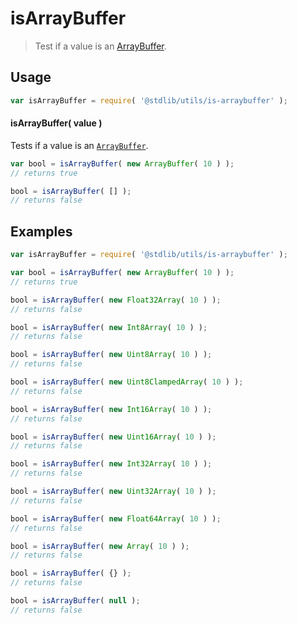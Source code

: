 # isArrayBuffer

> Test if a value is an [ArrayBuffer][arraybuffer].


<section class="usage">

## Usage

``` javascript
var isArrayBuffer = require( '@stdlib/utils/is-arraybuffer' );
```


#### isArrayBuffer( value )

Tests if a value is an [`ArrayBuffer`][arraybuffer].

``` javascript
var bool = isArrayBuffer( new ArrayBuffer( 10 ) );
// returns true

bool = isArrayBuffer( [] );
// returns false
```

</section>

<!-- /.usage -->


<section class="examples">

## Examples

``` javascript
var isArrayBuffer = require( '@stdlib/utils/is-arraybuffer' );

var bool = isArrayBuffer( new ArrayBuffer( 10 ) );
// returns true

bool = isArrayBuffer( new Float32Array( 10 ) );
// returns false

bool = isArrayBuffer( new Int8Array( 10 ) );
// returns false

bool = isArrayBuffer( new Uint8Array( 10 ) );
// returns false

bool = isArrayBuffer( new Uint8ClampedArray( 10 ) );
// returns false

bool = isArrayBuffer( new Int16Array( 10 ) );
// returns false

bool = isArrayBuffer( new Uint16Array( 10 ) );
// returns false

bool = isArrayBuffer( new Int32Array( 10 ) );
// returns false

bool = isArrayBuffer( new Uint32Array( 10 ) );
// returns false

bool = isArrayBuffer( new Float64Array( 10 ) );
// returns false

bool = isArrayBuffer( new Array( 10 ) );
// returns false

bool = isArrayBuffer( {} );
// returns false

bool = isArrayBuffer( null );
// returns false
```

</section>

<!-- /.examples -->


<section class="links">

[arraybuffer]: https://developer.mozilla.org/en-US/docs/Web/JavaScript/Reference/Global_Objects/ArrayBuffer

</section>

<!-- /.links -->
